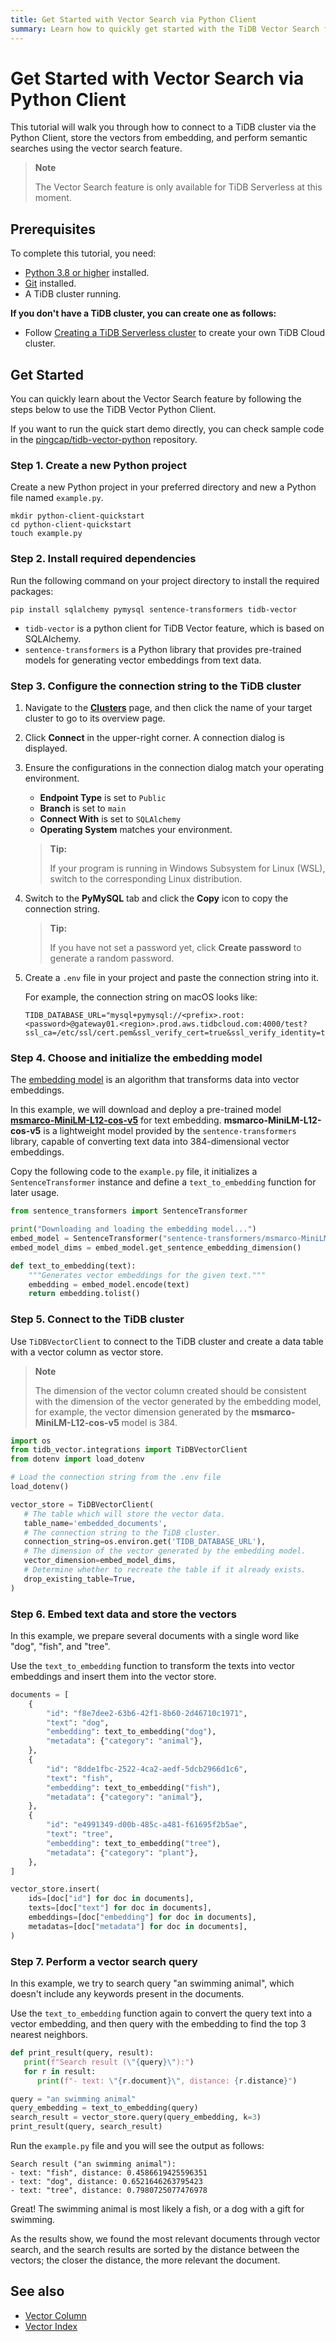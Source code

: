 ```yaml
---
title: Get Started with Vector Search via Python Client
summary: Learn how to quickly get started with the TiDB Vector Search feature via Python Client and perform semantic searches.
---
```


# Get Started with Vector Search via Python Client

This tutorial will walk you through how to connect to a TiDB cluster via the Python Client, store the vectors from embedding, and perform semantic searches using the vector search feature.

> **Note**
>
> The Vector Search feature is only available for TiDB Serverless at this moment.

## Prerequisites

To complete this tutorial, you need:

- [Python 3.8 or higher](https://www.python.org/downloads/) installed.
- [Git](https://git-scm.com/downloads) installed.
- A TiDB cluster running.

<CustomContent platform="tidb-cloud">

**If you don't have a TiDB cluster, you can create one as follows:**

- Follow [Creating a TiDB Serverless cluster](/develop/dev-guide-build-cluster-in-cloud.md) to create your own TiDB Cloud cluster.

</CustomContent>

## Get Started

You can quickly learn about the Vector Search feature by following the steps below to use the TiDB Vector Python Client.

If you want to run the quick start demo directly, you can check sample code in the [pingcap/tidb-vector-python](https://github.com/pingcap/tidb-vector-python/blob/main/examples/python-client-quickstart ) repository.

### Step 1. Create a new Python project

Create a new Python project in your preferred directory and new a Python file named `example.py`.

```shell
mkdir python-client-quickstart
cd python-client-quickstart
touch example.py
```

### Step 2. Install required dependencies

Run the following command on your project directory to install the required packages:

```shell
pip install sqlalchemy pymysql sentence-transformers tidb-vector
```

- `tidb-vector` is a python client for TiDB Vector feature, which is based on SQLAlchemy.
- `sentence-transformers` is a Python library that provides pre-trained models for generating vector embeddings from text data.

### Step 3. Configure the connection string to the TiDB cluster

<SimpleTab>
<div label="TiDB Serverless">

1. Navigate to the [**Clusters**](https://tidbcloud.com/console/clusters) page, and then click the name of your target cluster to go to its overview page.

2. Click **Connect** in the upper-right corner. A connection dialog is displayed.

3. Ensure the configurations in the connection dialog match your operating environment.

    - **Endpoint Type** is set to `Public`
    - **Branch** is set to `main`
    - **Connect With** is set to `SQLAlchemy`
    - **Operating System** matches your environment.

   > **Tip:**
   >
   > If your program is running in Windows Subsystem for Linux (WSL), switch to the corresponding Linux distribution.

4. Switch to the **PyMySQL** tab and click the **Copy** icon to copy the connection string.

   > **Tip:**
   > 
   > If you have not set a password yet, click **Create password** to generate a random password. 

5. Create a `.env` file in your project and paste the connection string into it.

    For example, the connection string on macOS looks like:

    ```dotenv
    TIDB_DATABASE_URL="mysql+pymysql://<prefix>.root:<password>@gateway01.<region>.prod.aws.tidbcloud.com:4000/test?ssl_ca=/etc/ssl/cert.pem&ssl_verify_cert=true&ssl_verify_identity=true"
    ```

</div>

</SimpleTab>

### Step 4. Choose and initialize the embedding model

The [embedding model](/tidb-cloud/vector-search-overview.md#embedding-model) is an algorithm that transforms data into vector embeddings.

In this example, we will download and deploy a pre-trained model **[msmarco-MiniLM-L12-cos-v5](https://huggingface.co/sentence-transformers/msmarco-MiniLM-L12-cos-v5)** for text embedding. **msmarco-MiniLM-L12-cos-v5** is a lightweight model provided by the `sentence-transformers` library, capable of converting text data into 384-dimensional vector embeddings.

Copy the following code to the `example.py` file, it initializes a `SentenceTransformer` instance and define a `text_to_embedding` function for later usage.

```python
from sentence_transformers import SentenceTransformer

print("Downloading and loading the embedding model...")
embed_model = SentenceTransformer("sentence-transformers/msmarco-MiniLM-L12-cos-v5", trust_remote_code=True)
embed_model_dims = embed_model.get_sentence_embedding_dimension()

def text_to_embedding(text):
    """Generates vector embeddings for the given text."""
    embedding = embed_model.encode(text)
    return embedding.tolist()
```

### Step 5. Connect to the TiDB cluster

Use `TiDBVectorClient` to connect to the TiDB cluster and create a data table with a vector column as vector store.

> **Note**
> 
> The dimension of the vector column created should be consistent with the dimension of the vector generated by the embedding model, for example, the vector dimension generated by the **msmarco-MiniLM-L12-cos-v5** model is 384.

```python
import os
from tidb_vector.integrations import TiDBVectorClient
from dotenv import load_dotenv

# Load the connection string from the .env file
load_dotenv()

vector_store = TiDBVectorClient(
   # The table which will store the vector data.
   table_name='embedded_documents',
   # The connection string to the TiDB cluster.
   connection_string=os.environ.get('TIDB_DATABASE_URL'),
   # The dimension of the vector generated by the embedding model.
   vector_dimension=embed_model_dims,
   # Determine whether to recreate the table if it already exists.
   drop_existing_table=True,
)
```

### Step 6. Embed text data and store the vectors

In this example, we prepare several documents with a single word like "dog", "fish", and "tree".

Use the `text_to_embedding` function to transform the texts into vector embeddings and insert them into the vector store.

```python
documents = [
    {
        "id": "f8e7dee2-63b6-42f1-8b60-2d46710c1971",
        "text": "dog",
        "embedding": text_to_embedding("dog"),
        "metadata": {"category": "animal"},
    },
    {
        "id": "8dde1fbc-2522-4ca2-aedf-5dcb2966d1c6",
        "text": "fish",
        "embedding": text_to_embedding("fish"),
        "metadata": {"category": "animal"},
    },
    {
        "id": "e4991349-d00b-485c-a481-f61695f2b5ae",
        "text": "tree",
        "embedding": text_to_embedding("tree"),
        "metadata": {"category": "plant"},
    },
]

vector_store.insert(
    ids=[doc["id"] for doc in documents],
    texts=[doc["text"] for doc in documents],
    embeddings=[doc["embedding"] for doc in documents],
    metadatas=[doc["metadata"] for doc in documents],
)
```

### Step 7. Perform a vector search query

In this example, we try to search query "an swimming animal", which doesn't include any keywords present in the documents. 

Use the `text_to_embedding` function again to convert the query text into a vector embedding, and then query with the embedding to find the top 3 nearest neighbors.

```python
def print_result(query, result):
   print(f"Search result (\"{query}\"):")
   for r in result:
      print(f"- text: \"{r.document}\", distance: {r.distance}")

query = "an swimming animal"
query_embedding = text_to_embedding(query)
search_result = vector_store.query(query_embedding, k=3)
print_result(query, search_result)
```

Run the `example.py` file and you will see the output as follows:

```plain
Search result ("an swimming animal"):
- text: "fish", distance: 0.4586619425596351
- text: "dog", distance: 0.6521646263795423
- text: "tree", distance: 0.7980725077476978
```

Great! The swimming animal is most likely a fish, or a dog with a gift for swimming.

As the results show, we found the most relevant documents through vector search, and the search results are sorted by the distance between the vectors; the closer the distance, the more relevant the document.

## See also

- [Vector Column](/tidb-cloud/vector-search-vector-column.md)
- [Vector Index](/tidb-cloud/vector-search-vector-index.md)